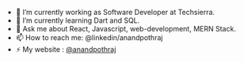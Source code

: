 - 🔭 I’m currently working as Software Developer at Techsierra.
- 🌱 I’m currently learning Dart and SQL.
- 💬 Ask me about React, Javascript, web-development, MERN Stack.
- 📫 How to reach me: @linkedin/anandpothraj 
- ⚡ My website : [@anandpothraj](https://anandpothraj.netlify.app/)
